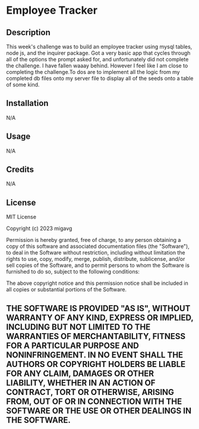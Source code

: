 # Employee Tracker

## Description

This week's challenge was to build an employee tracker using mysql tables, node js, and the inquirer package. Got a very basic app that cycles through all of the options the prompt asked for, and unfortunately did not complete the challenge. I have fallen waaay behind. However I feel like I am close to completing the challenge.To dos are to implement all the logic from my completed db files onto my server file to display all of the seeds onto a table of some kind.


## Installation

N/A


## Usage

N/A

## Credits

N/A

## License

MIT License

Copyright (c) 2023 migavg

Permission is hereby granted, free of charge, to any person obtaining a copy
of this software and associated documentation files (the "Software"), to deal
in the Software without restriction, including without limitation the rights
to use, copy, modify, merge, publish, distribute, sublicense, and/or sell
copies of the Software, and to permit persons to whom the Software is
furnished to do so, subject to the following conditions:

The above copyright notice and this permission notice shall be included in all
copies or substantial portions of the Software.

THE SOFTWARE IS PROVIDED "AS IS", WITHOUT WARRANTY OF ANY KIND, EXPRESS OR
IMPLIED, INCLUDING BUT NOT LIMITED TO THE WARRANTIES OF MERCHANTABILITY,
FITNESS FOR A PARTICULAR PURPOSE AND NONINFRINGEMENT. IN NO EVENT SHALL THE
AUTHORS OR COPYRIGHT HOLDERS BE LIABLE FOR ANY CLAIM, DAMAGES OR OTHER
LIABILITY, WHETHER IN AN ACTION OF CONTRACT, TORT OR OTHERWISE, ARISING FROM,
OUT OF OR IN CONNECTION WITH THE SOFTWARE OR THE USE OR OTHER DEALINGS IN THE
SOFTWARE.
---
